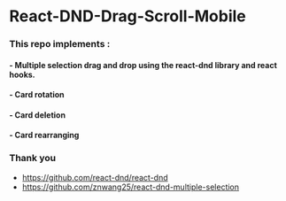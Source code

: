 # React-DND-Drag-Scroll-Mobile

### This repo implements :  
#### - Multiple selection drag and drop using the react-dnd library and react hooks.
#### - Card rotation
#### - Card deletion
#### - Card rearranging 

### Thank you
- https://github.com/react-dnd/react-dnd
- https://github.com/znwang25/react-dnd-multiple-selection


